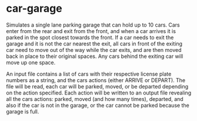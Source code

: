 # car-garage

Simulates a single lane parking garage that can hold up to 10 cars. Cars enter from the rear and exit from the front, and when a car arrives it is parked in the spot closest towards the front. If a car needs to exit the garage and it is not the car nearest the exit, all cars in front of the exiting car need to move out of the way while the car exits, and are then moved back in place to their original spaces. Any cars behind the exiting car will move up one space.

An input file contains a list of cars with their respective license plate numbers as a string, and the cars actions (either ARRIVE or DEPART). The file will be read, each car will be parked, moved, or be departed depending on the action specified. Each action will be written to an output file revealing all the cars actions: parked, moved (and how many times), departed, and also if the car is not in the garage, or the car cannot be parked because the garage is full.
